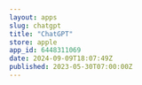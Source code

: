 ```yaml
---
layout: apps
slug: chatgpt
title: "ChatGPT"
store: apple
app_id: 6448311069
date: 2024-09-09T18:07:49Z
published: 2023-05-30T07:00:00Z
---
```

